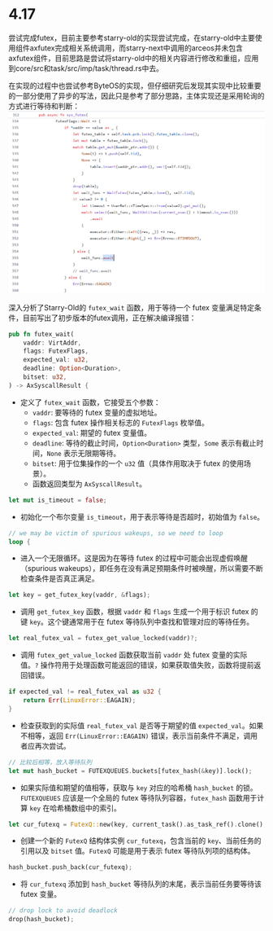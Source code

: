 # 4.17

尝试完成futex，目前主要参考starry-old的实现尝试完成，在starry-old中主要使用组件axfutex完成相关系统调用，而starry-next中调用的arceos并未包含axfutex组件，目前思路是尝试将starry-old中的相关内容进行修改和重组，应用到core/src和task/src/imp/task/thread.rs中去。

在实现的过程中也尝试参考ByteOS的实现，但仔细研究后发现其实现中比较重要的一部分使用了异步的写法，因此只是参考了部分思路，主体实现还是采用轮询的方式进行等待和判断：
![](../../asserts/day417-1.png ':class=myImageClass')

深入分析了Starry-Old的 `futex_wait` 函数，用于等待一个 futex 变量满足特定条件，目前写出了初步版本的futex调用，正在解决编译报错：

```rust
pub fn futex_wait(
    vaddr: VirtAddr,
    flags: FutexFlags,
    expected_val: u32,
    deadline: Option<Duration>,
    bitset: u32,
) -> AxSyscallResult {
```

- 定义了 `futex_wait` 函数，它接受五个参数：
  - `vaddr`: 要等待的 futex 变量的虚拟地址。
  - `flags`: 包含 futex 操作相关标志的 `FutexFlags` 枚举值。
  - `expected_val`: 期望的 futex 变量值。
  - `deadline`: 等待的截止时间，`Option<Duration>` 类型，`Some` 表示有截止时间，`None` 表示无限期等待。
  - `bitset`: 用于位集操作的一个 `u32` 值（具体作用取决于 futex 的使用场景）。
  - 函数返回类型为 `AxSyscallResult`。

```rust
let mut is_timeout = false;
```

- 初始化一个布尔变量 `is_timeout`，用于表示等待是否超时，初始值为 `false`。

```rust
// we may be victim of spurious wakeups, so we need to loop
loop {
```

- 进入一个无限循环。这是因为在等待 futex 的过程中可能会出现虚假唤醒（spurious wakeups），即任务在没有满足预期条件时被唤醒，所以需要不断检查条件是否真正满足。

```rust
let key = get_futex_key(vaddr, &flags);
```

- 调用 `get_futex_key` 函数，根据 `vaddr` 和 `flags` 生成一个用于标识 futex 的键 `key`。这个键通常用于在 futex 等待队列中查找和管理对应的等待任务。

```rust
let real_futex_val = futex_get_value_locked(vaddr)?;
```

- 调用 `futex_get_value_locked` 函数获取当前 `vaddr` 处 futex 变量的实际值。`?` 操作符用于处理函数可能返回的错误，如果获取值失败，函数将提前返回错误。

```rust
if expected_val != real_futex_val as u32 {
    return Err(LinuxError::EAGAIN);
}
```

- 检查获取到的实际值 `real_futex_val` 是否等于期望的值 `expected_val`。如果不相等，返回 `Err(LinuxError::EAGAIN)` 错误，表示当前条件不满足，调用者应再次尝试。

```rust
// 比较后相等，放入等待队列
let mut hash_bucket = FUTEXQUEUES.buckets[futex_hash(&key)].lock();
```

- 如果实际值和期望的值相等，获取与 `key` 对应的哈希桶 `hash_bucket` 的锁。`FUTEXQUEUES` 应该是一个全局的 futex 等待队列容器，`futex_hash` 函数用于计算 `key` 在哈希桶数组中的索引。

```rust
let cur_futexq = FutexQ::new(key, current_task().as_task_ref().clone(), bitset);
```

- 创建一个新的 `FutexQ` 结构体实例 `cur_futexq`，包含当前的 `key`、当前任务的引用以及 `bitset` 值。`FutexQ` 可能是用于表示 futex 等待队列项的结构体。

```rust
hash_bucket.push_back(cur_futexq);
```

- 将 `cur_futexq` 添加到 `hash_bucket` 等待队列的末尾，表示当前任务要等待该 futex 变量。

```rust
// drop lock to avoid deadlock
drop(hash_bucket);
```
